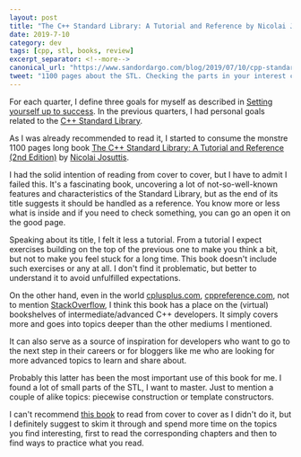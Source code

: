 ```yaml
---
layout: post
title: "The C++ Standard Library: A Tutorial and Reference by Nicolai Josuttis"
date: 2019-7-10
category: dev
tags: [cpp, stl, books, review]
excerpt_separator: <!--more-->
canonical_url: "https://www.sandordargo.com/blog/2019/07/10/cpp-standard-library-a-tutorial-and-reference"
tweet: "1100 pages about the STL. Checking the parts in your interest can be extremely useful!"
---
```

For each quarter, I define three goals for myself as described in [Setting yourself up to success](http://sandordargo.com/blog/2018/02/28/setting-yourself-up-to-succeed). In the previous quarters, I had personal goals related to the [C++ Standard Library](http://www.cplusplus.com/reference/).
<!--more-->
As I was already recommended to read it, I started to consume the monstre 1100 pages long book [The C++ Standard Library: A Tutorial and Reference (2nd Edition)](https://amzn.to/2HXyku9) by [Nicolai Josuttis](http://www.josuttis.com/).

I had the solid intention of reading from cover to cover, but I have to admit I failed this. It's a fascinating book, uncovering a lot of not-so-well-known features and characteristics of the Standard Library, but as the end of its title suggests it should be handled as a reference. You know more or less what is inside and if you need to check something, you can go an open it on the good page.

Speaking about its title, I felt it less a tutorial. From a tutorial I expect exercises building on the top of the previous one to make you think a bit, but not to make you feel stuck for a long time. This book doesn't include such exercises or any at all. I don't find it problematic, but better to understand it to avoid unfulfilled expectations.

On the other hand, even in the world [cplusplus.com](http://www.cplusplus.com/), [cppreference.com](https://en.cppreference.com/w/), not to mention [StackOverflow](https://stackoverflow.com/), I think this book has a place on the (virtual) bookshelves of intermediate/advanced C++ developers. It simply covers more and goes into topics deeper than the other mediums I mentioned.

It can also serve as a source of inspiration for developers who want to go to the next step in their careers or for bloggers like me who are looking for more advanced topics to learn and share about.

Probably this latter has been the most important use of this book for me. I found a lot of small parts of the STL, I want to master. Just to mention a couple of alike topics: piecewise construction or template constructors.

I can't recommend [this book](https://amzn.to/2HXyku9) to read from cover to cover as I didn't do it, but I definitely suggest to skim it through and spend more time on the topics you find interesting, first to read the corresponding chapters and then to find ways to practice what you read.